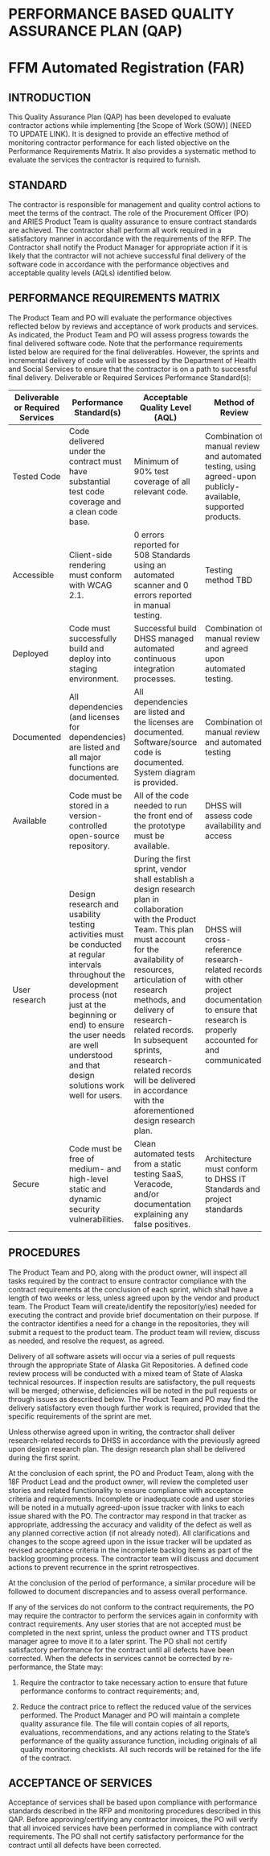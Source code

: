 # PERFORMANCE BASED QUALITY ASSURANCE PLAN (QAP) 
# FFM Automated Registration (FAR)
## INTRODUCTION
This Quality Assurance Plan (QAP) has been developed to evaluate contractor actions while implementing [the Scope of Work (SOW)] (NEED TO UPDATE LINK). It is designed to provide an effective method of monitoring contractor performance for each listed objective on the Performance Requirements Matrix. It also provides a systematic method to evaluate the services the contractor is required to furnish.

## STANDARD
The contractor is responsible for management and quality control actions to meet the terms of the contract. The role of the Procurement Officer (PO) and ARIES Product Team is quality assurance to ensure contract standards are achieved. The contractor shall perform all work required in a satisfactory manner in accordance with the requirements of the RFP. The Contractor shall notify the Product Manager for appropriate action if it is likely that the contractor will not achieve successful final delivery of the software code in accordance with the performance objectives and acceptable quality levels (AQLs) identified below.

## PERFORMANCE REQUIREMENTS MATRIX
The Product Team and PO will evaluate the performance objectives reflected below by reviews and acceptance of work products and services. As indicated, the Product Team and PO will assess progress towards the final delivered software code. Note that the performance requirements listed below are required for the final deliverables. However, the sprints and incremental delivery of code will be assessed by the Department of Health and Social Services to ensure that the contractor is on a path to successful final delivery.
Deliverable or Required Services Performance Standard(s):

**Deliverable or Required Services** | **Performance Standard(s)** | **Acceptable Quality Level (AQL)** | **Method of Review**
--- | --- | --- | ---
Tested Code | Code delivered under the contract must have substantial test code coverage and a clean code base. | Minimum of 90% test coverage of all relevant code. | Combination of manual review and automated testing, using agreed-upon publicly-available, supported products. 
Accessible | Client-side rendering must conform with WCAG 2.1. | 0 errors reported for 508 Standards using an automated scanner and 0 errors reported in manual testing. | Testing method TBD
Deployed | Code must successfully build and deploy into staging environment. | Successful build DHSS managed automated continuous integration processes. | Combination of manual review and agreed upon automated testing.
Documented | All dependencies (and licenses for dependencies) are listed and all major functions are documented. | All dependencies are listed and the licenses are documented. Software/source code is documented. System diagram is provided. | Combination of manual review and automated testing
Available | Code must be stored in a version-controlled open-source repository. | All of the code needed to run the front end of the prototype must be available. | DHSS will assess code availability and access
User research | Design research and usability testing activities must be conducted at regular intervals throughout the development process (not just at the beginning or end) to ensure the user needs are well understood and that design solutions work well for users. | During the first sprint, vendor shall establish a design research plan in collaboration with the Product Team. This plan must account for the availability of resources, articulation of research methods, and delivery of research-related records. In subsequent sprints, research-related records will be delivered in accordance with the aforementioned design research plan. | DHSS will cross-reference research-related records with other project documentation to ensure that research is properly accounted for and communicated.
Secure | Code must be free of medium- and high-level static and dynamic security vulnerabilities. | Clean automated tests from a static testing SaaS, Veracode, and/or documentation explaining any false positives. | Architecture must conform to DHSS IT Standards and project standards |[https://pages.18f.gov/before-you-ship/](https://pages.18f.gov/before-you-ship/).

## PROCEDURES
The Product Team and PO, along with the product owner, will inspect all tasks required by the contract to ensure contractor compliance with the contract requirements at the conclusion of each sprint, which shall have a length of two weeks or less, unless agreed upon by the vendor and product team.
The Product Team will create/identify the repositor(y/ies) needed for executing the contract and provide brief documentation on their purpose.  If the contractor identifies a need for a change in the repositories, they will submit a request to the product team.  The product team will review, discuss as needed, and resolve the request, as agreed. 

Delivery of all software assets will occur via a series of pull requests through the appropriate State of Alaska Git Repositories. A defined code review process will be conducted with a mixed team of State of Alaska technical resources. If inspection results are satisfactory, the pull requests will be merged; otherwise, deficiencies will be noted in the pull requests or through issues as described below. The Product Team and PO may find the delivery satisfactory even though further work is required, provided that the specific requirements of the sprint are met.
 
Unless otherwise agreed upon in writing, the contractor shall deliver research-related records to DHSS in accordance with the previously agreed upon design research plan. The design research plan shall be delivered during the first sprint.

At the conclusion of each sprint, the PO and Product Team, along with the 18F Product Lead and the product owner, will review the completed user stories and related functionality to ensure compliance with acceptance criteria and requirements. Incomplete or inadequate code and user stories will be noted in a mutually agreed-upon issue tracker with links to each issue shared with the PO. The contractor may respond in that tracker as appropriate, addressing the accuracy and validity of the defect as well as any planned corrective action (if not already noted). All clarifications and changes to the scope agreed upon in the issue tracker will be updated as revised acceptance criteria in the incomplete backlog items as part of the backlog grooming process.  The contractor team will discuss and document actions to prevent recurrence in the sprint retrospectives.

At the conclusion of the period of performance, a similar procedure will be followed to document discrepancies and to assess overall performance.

If any of the services do not conform to the contract requirements, the PO may require the contractor to perform the services again in conformity with contract requirements. Any user stories that are not accepted must be completed in the next sprint, unless the product owner and TTS product manager agree to move it to a later sprint. The PO shall not certify satisfactory performance for the contract until all defects have been corrected. When the defects in services cannot be corrected by re-performance, the State may:

1. Require the contractor to take necessary action to ensure that future performance conforms to contract requirements; and,

2. Reduce the contract price to reflect the reduced value of the services performed. The Product Manager and PO will maintain a complete quality assurance file. The file will contain copies of all reports, evaluations, recommendations, and any actions relating to the State’s performance of the quality assurance function, including originals of all quality monitoring checklists. All such records will be retained for the life of the contract. 

## ACCEPTANCE OF SERVICES
Acceptance of services shall be based upon compliance with performance standards described in the RFP and monitoring procedures described in this QAP. Before approving/certifying any contractor invoices, the PO will verify that all invoiced services have been performed in compliance with contract requirements. The PO shall not certify satisfactory performance for the contract until all defects have been corrected.
